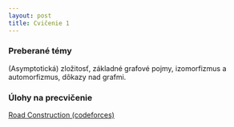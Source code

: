 ```yaml
---
layout: post
title: Cvičenie 1
---
```


### Preberané témy
(Asymptotická) zložitosť, základné grafové pojmy, izomorfizmus a
automorfizmus, dôkazy nad grafmi.

### Úlohy na precvičenie
[Road Construction (codeforces)](http://codeforces.com/problemset/problem/330/B)
